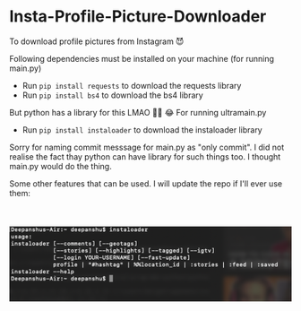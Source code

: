 # Insta-Profile-Picture-Downloader
To download profile pictures from Instagram 😈

Following dependencies must be installed on your machine (for running main.py)
- Run `pip install requests` to download the requests library
- Run `pip install bs4` to download the bs4 library


But python has a library for this LMAO 🤦‍♂️   😂
For running ultramain.py
- Run `pip install instaloader` to download the instaloader library 

Sorry for naming commit messsage for main.py as "only commit". I did not realise the fact thay python can have library for such things too. I thought main.py would do the thing.

Some other features that can be used. I will update the repo if I'll ever use them:
</br> </br> </br> </br>
![](instaloaderOutput.png)
